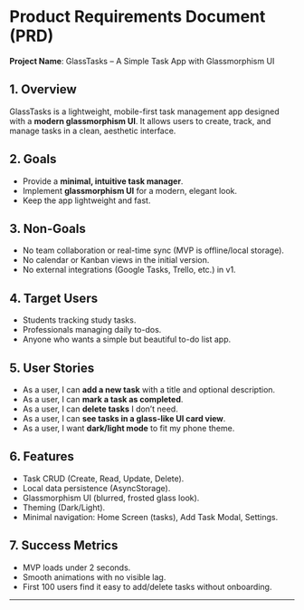 # Product Requirements Document (PRD)

**Project Name**: GlassTasks – A Simple Task App with Glassmorphism UI

## 1. Overview

GlassTasks is a lightweight, mobile-first task management app designed with a **modern glassmorphism UI**. It allows users to create, track, and manage tasks in a clean, aesthetic interface.

## 2. Goals

* Provide a **minimal, intuitive task manager**.
* Implement **glassmorphism UI** for a modern, elegant look.
* Keep the app lightweight and fast.

## 3. Non-Goals

* No team collaboration or real-time sync (MVP is offline/local storage).
* No calendar or Kanban views in the initial version.
* No external integrations (Google Tasks, Trello, etc.) in v1.

## 4. Target Users

* Students tracking study tasks.
* Professionals managing daily to-dos.
* Anyone who wants a simple but beautiful to-do list app.

## 5. User Stories

* As a user, I can **add a new task** with a title and optional description.
* As a user, I can **mark a task as completed**.
* As a user, I can **delete tasks** I don’t need.
* As a user, I can **see tasks in a glass-like UI card view**.
* As a user, I want **dark/light mode** to fit my phone theme.

## 6. Features

* Task CRUD (Create, Read, Update, Delete).
* Local data persistence (AsyncStorage).
* Glassmorphism UI (blurred, frosted glass look).
* Theming (Dark/Light).
* Minimal navigation: Home Screen (tasks), Add Task Modal, Settings.

## 7. Success Metrics

* MVP loads under 2 seconds.
* Smooth animations with no visible lag.
* First 100 users find it easy to add/delete tasks without onboarding.

---
